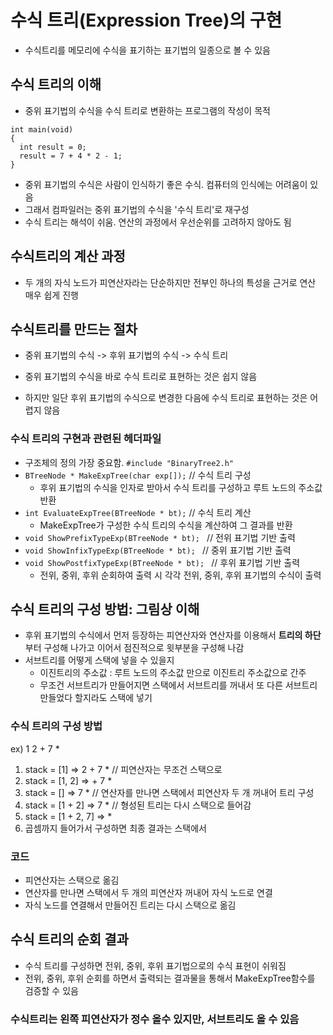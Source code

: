 # 수식 트리(Expression Tree)의 구현

- 수식트리를 메모리에 수식을 표기하는 표기법의 일종으로 볼 수 있음

## 수식 트리의 이해

- 중위 표기법의 수식을 수식 트리로 변환하는 프로그램의 작성이 목적

```
int main(void)
{
  int result = 0;
  result = 7 + 4 * 2 - 1;
}
```

- 중위 표기법의 수식은 사람이 인식하기 좋은 수식. 컴퓨터의 인식에는 어려움이 있음
- 그래서 컴파일러는 중위 표기법의 수식을 '수식 트리'로 재구성
- 수식 트리는 해석이 쉬움. 연산의 과정에서 우선순위를 고려하지 않아도 됨

## 수식트리의 계산 과정

- 두 개의 자식 노드가 피연산자라는 단순하지만 전부인 하나의 특성을 근거로 연산 매우 쉽게 진행

## 수식트리를 만드는 절차

- 중위 표기법의 수식 -> 후위 표기법의 수식 -> 수식 트리

- 중위 표기법의 수식을 바로 수식 트리로 표현하는 것은 쉽지 않음
- 하지만 일단 후위 표기법의 수식으로 변경한 다음에 수식 트리로 표현하는 것은 어렵지 않음

### 수식 트리의 구현과 관련된 헤더파일

- 구조체의 정의 가장 중요함.
  `#include "BinaryTree2.h"`
- `BTreeNode * MakeExpTree(char exp[]);` // 수식 트리 구성
  - 후위 표기법의 수식을 인자로 받아서 수식 트리를 구성하고 루트 노드의 주소값 반환
- `int EvaluateExpTree(BTreeNode * bt);` // 수식 트리 계산
  - MakeExpTree가 구성한 수식 트리의 수식을 계산하여 그 결과를 반환
- `void ShowPrefixTypeExp(BTreeNode * bt); ` // 전위 표기법 기반 출력
- `void ShowInfixTypeExp(BTreeNode * bt); ` // 중위 표기법 기반 출력
- `void ShowPostfixTypeExp(BTreeNode * bt); ` // 후위 표기법 기반 출력
  - 전위, 중위, 후위 순회하여 출력 시 각각 전위, 중위, 후위 표기법의 수식이 출력

## 수식 트리의 구성 방법: 그림상 이해

- 후위 표기법의 수식에서 먼저 등장하는 피연산자와 연산자를 이용해서 **트리의 하단**부터 구성해 나가고 이어서 점진적으로 윗부분을 구성해 나감
- 서브트리를 어떻게 스택에 넣을 수 있을지
  - 이진트리의 주소값 : 루트 노드의 주소값 만으로 이진트리 주소값으로 간주
  - 무조건 서브트리가 만들어지면 스택에서 서브트리를 꺼내서 또 다른 서브트리 만들었다 할지라도 스택에 넣기

### 수식 트리의 구성 방법

ex) 1 2 + 7 \*

1. stack = [1] => 2 + 7 \* // 피연산자는 무조건 스택으로
2. stack = [1, 2] => + 7 \*
3. stack = [] => 7 \* // 연산자를 만나면 스택에서 피연산자 두 개 꺼내어 트리 구성
4. stack = [1 + 2] => 7 \* // 형성된 트리는 다시 스택으로 들어감
5. stack = [1 + 2, 7] => \*
6. 곱셈까지 들어가서 구성하면 최종 결과는 스택에서

### 코드

- 피연산자는 스택으로 옮김
- 연산자를 만나면 스택에서 두 개의 피연산자 꺼내어 자식 노드로 연결
- 자식 노드를 연결해서 만들어진 트리는 다시 스택으로 옮김

## 수식 트리의 순회 결과

- 수식 트리를 구성하면 전위, 중위, 후위 표기법으로의 수식 표현이 쉬워짐
- 전위, 중위, 후위 순회를 하면서 출력되는 결과물을 통해서 MakeExpTree함수를 검증할 수 있음

### 수식트리는 왼쪽 피연산자가 정수 올수 있지만, 서브트리도 올 수 있음
